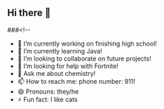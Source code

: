 ## Hi there 👋

###<!--

- 🔭 I’m currently working on finishing high school!
- 🌱 I’m currently learning Java!
- 👯 I’m looking to collaborate on future projects!
- 🤔 I’m looking for help with Fortnite!
- 💬 Ask me about chemistry!
- 📫 How to reach me: phone number: 911!
- 😄 Pronouns: they/he
- ⚡ Fun fact: I like cats

